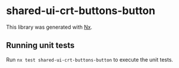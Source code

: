 # shared-ui-crt-buttons-button

This library was generated with [Nx](https://nx.dev).

## Running unit tests

Run `nx test shared-ui-crt-buttons-button` to execute the unit tests.

